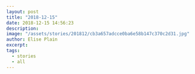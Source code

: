 ```yaml
---
layout: post
title: "2018-12-15"
date: 2018-12-15 14:56:23
description: 
image: "/assets/stories/201812/cb3a657adcce0ba6e58b147c370c2d31.jpg"
author: Elise Plain
excerpt: 
tags: 
  - stories
  - all
---
```



<p></p>
